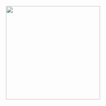 <p  align="center">
  <img width="250" height="250" src="https://user-images.githubusercontent.com/65465380/198850258-9d85787d-7b54-4431-a671-59e133173234.png">
</P>
